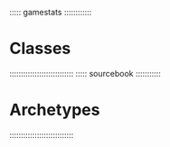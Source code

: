 ::::: gamestats ::::::::::::
# Classes
::::::::::::::::::::::::::::
::::: sourcebook :::::::::::
# Archetypes
::::::::::::::::::::::::::::


